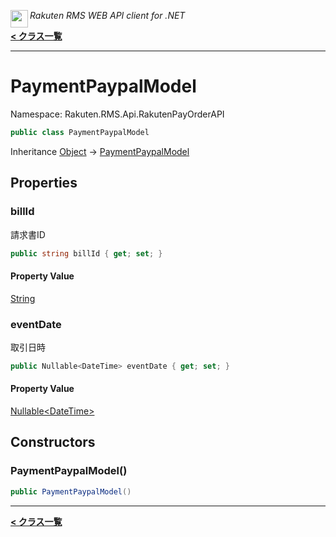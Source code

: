 <img align="left" style="height: 2em;" src="https://webservice.rakuten.co.jp/favicon.ico"><em>Rakuten RMS WEB API client for .NET</em>

[**< クラス一覧**](./)
- - -

# PaymentPaypalModel

Namespace: Rakuten.RMS.Api.RakutenPayOrderAPI

```csharp
public class PaymentPaypalModel
```

Inheritance [Object](https://docs.microsoft.com/en-us/dotnet/api/system.object) → [PaymentPaypalModel](./rakuten.rms.api.rakutenpayorderapi.paymentpaypalmodel)

## Properties

### <a id="properties-billid"/>**billId**

請求書ID

```csharp
public string billId { get; set; }
```

#### Property Value

[String](https://docs.microsoft.com/en-us/dotnet/api/system.string)<br>

### <a id="properties-eventdate"/>**eventDate**

取引日時

```csharp
public Nullable<DateTime> eventDate { get; set; }
```

#### Property Value

[Nullable&lt;DateTime&gt;](https://docs.microsoft.com/en-us/dotnet/api/system.nullable-1)<br>

## Constructors

### <a id="constructors-.ctor"/>**PaymentPaypalModel()**

```csharp
public PaymentPaypalModel()
```


- - -
[**< クラス一覧**](./)
